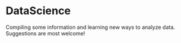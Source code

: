 # DataScience

Compiling some information and learning new ways to analyze data. Suggestions are most welcome!
